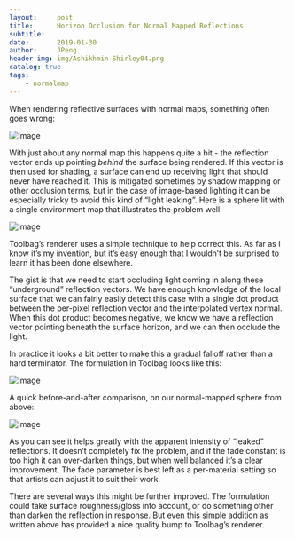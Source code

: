 ```yaml
---
layout:     post
title:      Horizon Occlusion for Normal Mapped Reflections
subtitle:   
date:       2019-01-30
author:     JPeng
header-img: img/Ashikhmin-Shirley04.png
catalog: true
tags:
    - normalmap
---
```





When rendering reflective surfaces with normal maps, something often goes wrong:

![image](https://github.com/liujiapeng550/liujiapeng550.github.io/blob/master/img/normalError/1.png)

With just about any normal map this happens quite a bit - the reflection vector ends up pointing *behind* the surface being rendered. If this vector is then used for shading, a surface can end up receiving light that should never have reached it. This is mitigated sometimes by shadow mapping or other occlusion terms, but in the case of image-based lighting it can be especially tricky to avoid this kind of “light leaking”. Here is a sphere lit with a single environment map that illustrates the problem well:

![image](https://github.com/liujiapeng550/liujiapeng550.github.io/blob/master/img/normalError/2.png)

Toolbag’s renderer uses a simple technique to help correct this. As far as I know it’s my invention, but it’s easy enough that I wouldn’t be surprised to learn it has been done elsewhere.

The gist is that we need to start occluding light coming in along these “underground” reflection vectors. We have enough knowledge of the local surface that we can fairly easily detect this case with a single dot product between the per-pixel reflection vector and the interpolated vertex normal. When this dot product becomes negative, we know we have a reflection vector pointing beneath the surface horizon, and we can then occlude the light.

In practice it looks a bit better to make this a gradual falloff rather than a hard terminator. The formulation in Toolbag looks like this:

![image](https://github.com/liujiapeng550/liujiapeng550.github.io/blob/master/img/normalError/3.png)

A quick before-and-after comparison, on our normal-mapped sphere from above:

![image](https://github.com/liujiapeng550/liujiapeng550.github.io/blob/master/img/normalError/4.png)

As you can see it helps greatly with the apparent intensity of “leaked” reflections. It doesn’t completely fix the problem, and if the fade constant is too high it can over-darken things, but when well balanced it’s a clear improvement. The fade parameter is best left as a per-material setting so that artists can adjust it to suit their work.

There are several ways this might be further improved. The formulation could take surface roughness/gloss into account, or do something other than darken the reflection in response. But even this simple addition as written above has provided a nice quality bump to Toolbag’s renderer.
